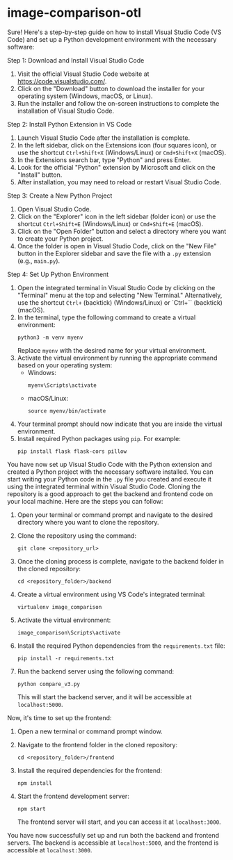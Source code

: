 # image-comparison-otl
Sure! Here's a step-by-step guide on how to install Visual Studio Code (VS Code) and set up a Python development environment with the necessary software:

Step 1: Download and Install Visual Studio Code

1. Visit the official Visual Studio Code website at https://code.visualstudio.com/.
2. Click on the "Download" button to download the installer for your operating system (Windows, macOS, or Linux).
3. Run the installer and follow the on-screen instructions to complete the installation of Visual Studio Code.

Step 2: Install Python Extension in VS Code

1. Launch Visual Studio Code after the installation is complete.
2. In the left sidebar, click on the Extensions icon (four squares icon), or use the shortcut `Ctrl+Shift+X` (Windows/Linux) or `Cmd+Shift+X` (macOS).
3. In the Extensions search bar, type "Python" and press Enter.
4. Look for the official "Python" extension by Microsoft and click on the "Install" button.
5. After installation, you may need to reload or restart Visual Studio Code.

Step 3: Create a New Python Project

1. Open Visual Studio Code.
2. Click on the "Explorer" icon in the left sidebar (folder icon) or use the shortcut `Ctrl+Shift+E` (Windows/Linux) or `Cmd+Shift+E` (macOS).
3. Click on the "Open Folder" button and select a directory where you want to create your Python project.
4. Once the folder is open in Visual Studio Code, click on the "New File" button in the Explorer sidebar and save the file with a `.py` extension (e.g., `main.py`).

Step 4: Set Up Python Environment

1. Open the integrated terminal in Visual Studio Code by clicking on the "Terminal" menu at the top and selecting "New Terminal." Alternatively, use the shortcut `Ctrl+` (backtick) (Windows/Linux) or `Ctrl+`` (backtick) (macOS).
2. In the terminal, type the following command to create a virtual environment:
   ```
   python3 -m venv myenv
   ```
   Replace `myenv` with the desired name for your virtual environment.
3. Activate the virtual environment by running the appropriate command based on your operating system:
   - Windows:
     ```
     myenv\Scripts\activate
     ```
   - macOS/Linux:
     ```
     source myenv/bin/activate
     ```
4. Your terminal prompt should now indicate that you are inside the virtual environment.
5. Install required Python packages using `pip`. For example:
   ```
   pip install flask flask-cors pillow
   ```

You have now set up Visual Studio Code with the Python extension and created a Python project with the necessary software installed. You can start writing your Python code in the `.py` file you created and execute it using the integrated terminal within Visual Studio Code. 
Cloning the repository is a good approach to get the backend and frontend code on your local machine. Here are the steps you can follow:

1. Open your terminal or command prompt and navigate to the desired directory where you want to clone the repository.

2. Clone the repository using the command:
   ```
   git clone <repository_url>
   ```

3. Once the cloning process is complete, navigate to the backend folder in the cloned repository:
   ```
   cd <repository_folder>/backend
   ```

4. Create a virtual environment using VS Code's integrated terminal:
   ```
   virtualenv image_comparison
   ```

5. Activate the virtual environment:
   ```
   image_comparison\Scripts\activate
   ```

6. Install the required Python dependencies from the `requirements.txt` file:
   ```
   pip install -r requirements.txt
   ```

7. Run the backend server using the following command:
   ```
   python compare_v3.py
   ```

   This will start the backend server, and it will be accessible at `localhost:5000`.

Now, it's time to set up the frontend:

1. Open a new terminal or command prompt window.

2. Navigate to the frontend folder in the cloned repository:
   ```
   cd <repository_folder>/frontend
   ```

3. Install the required dependencies for the frontend:
   ```
   npm install
   ```

4. Start the frontend development server:
   ```
   npm start
   ```

   The frontend server will start, and you can access it at `localhost:3000`.

You have now successfully set up and run both the backend and frontend servers. The backend is accessible at `localhost:5000`, and the frontend is accessible at `localhost:3000`.




